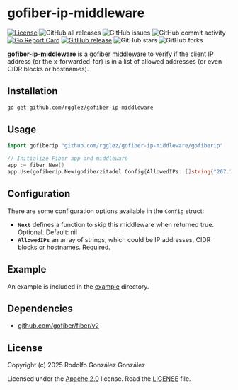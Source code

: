 # gofiber-ip-middleware

[![License](https://img.shields.io/badge/License-Apache_2.0-blue.svg)](https://opensource.org/licenses/Apache-2.0)
![GitHub all releases](https://img.shields.io/github/downloads/rgglez/gofiber-ip-middleware/total)
![GitHub issues](https://img.shields.io/github/issues/rgglez/gofiber-ip-middleware)
![GitHub commit activity](https://img.shields.io/github/commit-activity/y/rgglez/gofiber-ip-middleware)
[![Go Report Card](https://goreportcard.com/badge/github.com/rgglez/gofiber-ip-middleware/gofiberip/)](https://goreportcard.com/report/github.com/rgglez/gofiber-ip-middleware/gofiberip/)
[![GitHub release](https://img.shields.io/github/release/rgglez/gofiber-ip-middleware.svg)](https://github.com/rgglez/gofiber-ip-middleware/releases/)
![GitHub stars](https://img.shields.io/github/stars/rgglez/gofiber-ip-middleware?style=social)
![GitHub forks](https://img.shields.io/github/forks/rgglez/gofiber-ip-middleware?style=social)

**gofiber-ip-middleware** is a [gofiber](https://gofiber.io/) [middleware](https://docs.gofiber.io/category/-middleware/) to verify if the client IP address 
(or the x-forwarded-for) is in a list of allowed addresses (or even CIDR blocks or hostnames).

## Installation

```bash
go get github.com/rgglez/gofiber-ip-middleware
```

## Usage

```go
import gofiberip "github.com/rgglez/gofiber-ip-middleware/gofiberip"

// Initialize Fiber app and middleware
app := fiber.New()
app.Use(gofiberip.New(gofiberzitadel.Config{AllowedIPs: []string{"267.132.21.1"}}))
```

## Configuration

There are some configuration options available in the ```Config``` struct:

* **```Next```** defines a function to skip this middleware when returned true. Optional. Default: nil
* **```AllowedIPs```** an array of strings, which could be IP addresses, CIDR blocks or hostnames. Required.

## Example

An example is included in the [example](example/) directory.


## Dependencies

* [github.com/gofiber/fiber/v2](https://github.com/gofiber/fiber/v2)

## License

Copyright (c) 2025 Rodolfo González González

Licensed under the [Apache 2.0](LICENSE) license. Read the [LICENSE](LICENSE) file.

